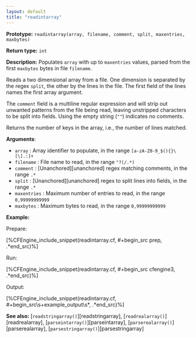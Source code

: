 ```yaml
---
layout: default
title: "readintarray"
---
```


**Prototype:** `readintarray(array, filename, comment, split, maxentries, maxbytes)`<br>

**Return type:** `int`

**Description:** Populates `array` with up to `maxentries` values, parsed from
the first `maxbytes` bytes in file `filename`.

Reads a two dimensional array from a file. One dimension is separated by the
regex `split`, the other by the lines in the file. The first field of the
lines names the first array argument.

The `comment` field is a multiline regular expression and will strip out
unwanted patterns from the file being read, leaving unstripped characters to be
split into fields. Using the empty string (`""`) indicates no comments.

Returns the number of keys in the array, i.e., the number of
lines matched.

**Arguments**:

* `array` : Array identifier to populate, in the range
`[a-zA-Z0-9_$(){}\[\].:]+`
* `filename` : File name to read, in the range `"?(/.*)`
* `comment` : [Unanchored][unanchored] regex matching comments, in the range `.*`
* `split` : [Unanchored][unanchored] regex to split lines into fields, in the range `.*`
* `maxentries` : Maximum number of entries to read, in the range
`0,99999999999`
* `maxbytes` : Maximum bytes to read, in the range `0,99999999999`

**Example:**

Prepare:

[%CFEngine_include_snippet(readintarray.cf, #\+begin_src prep, .*end_src)%]

Run:

[%CFEngine_include_snippet(readintarray.cf, #\+begin_src cfengine3, .*end_src)%]

Output:

[%CFEngine_include_snippet(readintarray.cf, #\+begin_src\s+example_output\s*, .*end_src)%]

**See also:** [`readstringarray()`][readstringarray], [`readrealarray()`][readrealarray], [`parseintarray()`][parseintarray], [`parserealarray()`][parserealarray], [`parsestringarray()`][parsestringarray]
